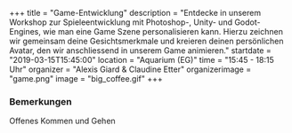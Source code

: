 +++
title = "Game-Entwicklung"
description = "Entdecke in unserem Workshop zur Spieleentwicklung mit Photoshop-, Unity- und Godot-Engines, wie man eine Game Szene personalisieren kann. Hierzu zeichnen wir gemeinsam deine Gesichtsmerkmale und kreieren deinen persönlichen Avatar, den wir anschliessend in unserem Game animieren."
startdate = "2019-03-15T15:45:00"
location = "Aquarium (EG)"
time = "15:45 - 18:15 Uhr"
organizer = "Alexis Giard & Claudine Etter"
organizerimage = "game.png"
image = "big_coffee.gif"
+++

### Bemerkungen
Offenes Kommen und Gehen
